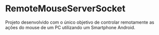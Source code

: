 # RemoteMouseServerSocket
Projeto desenvolvido com o único objetivo de controlar remotamente as ações do mouse de um PC utilizando um Smartphone Android.
